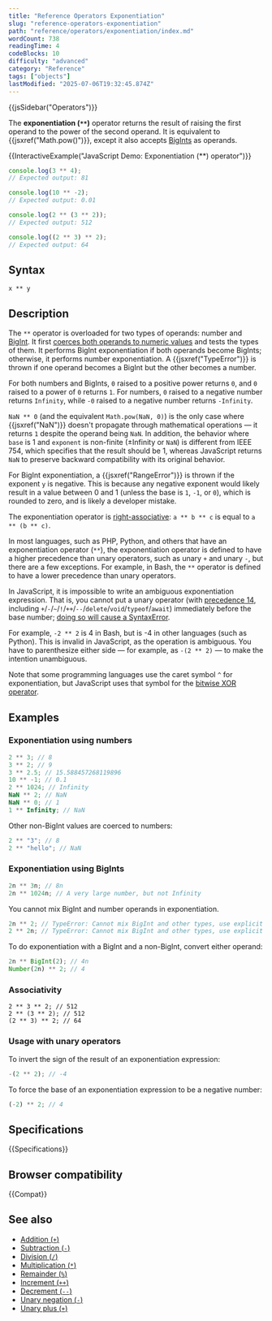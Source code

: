```yaml
---
title: "Reference Operators Exponentiation"
slug: "reference-operators-exponentiation"
path: "reference/operators/exponentiation/index.md"
wordCount: 738
readingTime: 4
codeBlocks: 10
difficulty: "advanced"
category: "Reference"
tags: ["objects"]
lastModified: "2025-07-06T19:32:45.874Z"
---
```



{{jsSidebar("Operators")}}

The **exponentiation (`**`)** operator returns the result of raising the first operand to the power of the second operand. It is equivalent to {{jsxref("Math.pow()")}}, except it also accepts [BigInts](/en-US/docs/Web/JavaScript/Reference/Global_Objects/BigInt) as operands.

{{InteractiveExample("JavaScript Demo: Exponentiation (**) operator")}}

```js interactive-example
console.log(3 ** 4);
// Expected output: 81

console.log(10 ** -2);
// Expected output: 0.01

console.log(2 ** (3 ** 2));
// Expected output: 512

console.log((2 ** 3) ** 2);
// Expected output: 64
```

## Syntax

```js-nolint
x ** y
```

## Description

The `**` operator is overloaded for two types of operands: number and [BigInt](/en-US/docs/Web/JavaScript/Reference/Global_Objects/BigInt). It first [coerces both operands to numeric values](/en-US/docs/Web/JavaScript/Guide/Data_structures#numeric_coercion) and tests the types of them. It performs BigInt exponentiation if both operands become BigInts; otherwise, it performs number exponentiation. A {{jsxref("TypeError")}} is thrown if one operand becomes a BigInt but the other becomes a number.

For both numbers and BigInts, `0` raised to a positive power returns `0`, and `0` raised to a power of `0` returns `1`. For numbers, `0` raised to a negative number returns `Infinity`, while `-0` raised to a negative number returns `-Infinity`.

`NaN ** 0` (and the equivalent `Math.pow(NaN, 0)`) is the only case where {{jsxref("NaN")}} doesn't propagate through mathematical operations — it returns `1` despite the operand being `NaN`. In addition, the behavior where `base` is 1 and `exponent` is non-finite (±Infinity or `NaN`) is different from IEEE 754, which specifies that the result should be 1, whereas JavaScript returns `NaN` to preserve backward compatibility with its original behavior.

For BigInt exponentiation, a {{jsxref("RangeError")}} is thrown if the exponent `y` is negative. This is because any negative exponent would likely result in a value between 0 and 1 (unless the base is `1`, `-1`, or `0`), which is rounded to zero, and is likely a developer mistake.

The exponentiation operator is [right-associative](/en-US/docs/Web/JavaScript/Reference/Operators/Operator_precedence): `a ** b ** c` is equal to `a ** (b ** c)`.

In most languages, such as PHP, Python, and others that have an exponentiation operator (`**`), the exponentiation operator is defined to have a higher precedence than unary operators, such as unary `+` and unary `-`, but there are a few exceptions. For example, in Bash, the `**` operator is defined to have a lower precedence than unary operators.

In JavaScript, it is impossible to write an ambiguous exponentiation expression. That is, you cannot put a unary operator (with [precedence 14](/en-US/docs/Web/JavaScript/Reference/Operators/Operator_precedence#table), including `+`/`-`/`~`/`!`/`++`/`--`/`delete`/`void`/`typeof`/`await`) immediately before the base number; [doing so will cause a SyntaxError](/en-US/docs/Web/JavaScript/Reference/Errors/Unparenthesized_unary_expr_lhs_exponentiation).

For example, `-2 ** 2` is 4 in Bash, but is -4 in other languages (such as Python). This is invalid in JavaScript, as the operation is ambiguous. You have to parenthesize either side — for example, as `-(2 ** 2)` — to make the intention unambiguous.

Note that some programming languages use the caret symbol `^` for exponentiation, but JavaScript uses that symbol for the [bitwise XOR operator](/en-US/docs/Web/JavaScript/Reference/Operators/Bitwise_XOR).

## Examples

### Exponentiation using numbers

```js
2 ** 3; // 8
3 ** 2; // 9
3 ** 2.5; // 15.588457268119896
10 ** -1; // 0.1
2 ** 1024; // Infinity
NaN ** 2; // NaN
NaN ** 0; // 1
1 ** Infinity; // NaN
```

Other non-BigInt values are coerced to numbers:

```js
2 ** "3"; // 8
2 ** "hello"; // NaN
```

### Exponentiation using BigInts

```js
2n ** 3n; // 8n
2n ** 1024n; // A very large number, but not Infinity
```

You cannot mix BigInt and number operands in exponentiation.

```js example-bad
2n ** 2; // TypeError: Cannot mix BigInt and other types, use explicit conversions
2 ** 2n; // TypeError: Cannot mix BigInt and other types, use explicit conversions
```

To do exponentiation with a BigInt and a non-BigInt, convert either operand:

```js
2n ** BigInt(2); // 4n
Number(2n) ** 2; // 4
```

### Associativity

```js-nolint
2 ** 3 ** 2; // 512
2 ** (3 ** 2); // 512
(2 ** 3) ** 2; // 64
```

### Usage with unary operators

To invert the sign of the result of an exponentiation expression:

```js
-(2 ** 2); // -4
```

To force the base of an exponentiation expression to be a negative number:

```js
(-2) ** 2; // 4
```

## Specifications

{{Specifications}}

## Browser compatibility

{{Compat}}

## See also

- [Addition (`+`)](/en-US/docs/Web/JavaScript/Reference/Operators/Addition)
- [Subtraction (`-`)](/en-US/docs/Web/JavaScript/Reference/Operators/Subtraction)
- [Division (`/`)](/en-US/docs/Web/JavaScript/Reference/Operators/Division)
- [Multiplication (`*`)](/en-US/docs/Web/JavaScript/Reference/Operators/Multiplication)
- [Remainder (`%`)](/en-US/docs/Web/JavaScript/Reference/Operators/Remainder)
- [Increment (`++`)](/en-US/docs/Web/JavaScript/Reference/Operators/Increment)
- [Decrement (`--`)](/en-US/docs/Web/JavaScript/Reference/Operators/Decrement)
- [Unary negation (`-`)](/en-US/docs/Web/JavaScript/Reference/Operators/Unary_negation)
- [Unary plus (`+`)](/en-US/docs/Web/JavaScript/Reference/Operators/Unary_plus)
